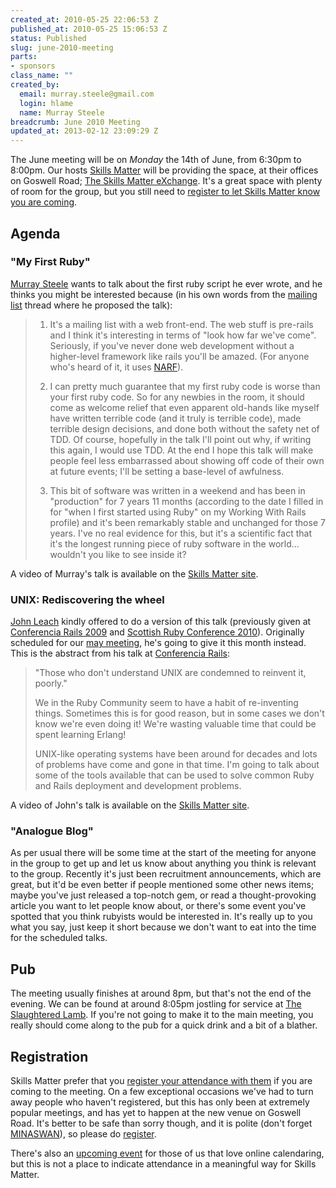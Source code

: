 ```yaml
--- 
created_at: 2010-05-25 22:06:53 Z
published_at: 2010-05-25 15:06:53 Z
status: Published
slug: june-2010-meeting
parts: 
- sponsors
class_name: ""
created_by: 
  email: murray.steele@gmail.com
  login: hlame
  name: Murray Steele
breadcrumb: June 2010 Meeting
updated_at: 2013-02-12 23:09:29 Z
---
```


The June meeting will be on *Monday* the 14th of June, from 6:30pm to 8:00pm.  Our hosts [Skills Matter](http://skillsmatter.com/) will be providing the space, at their offices on Goswell Road; [The Skills Matter eXchange](http://skillsmatter.com/location-details/design-architecture/484/96).  It's a great space with plenty of room for the group, but you still need to <a href="#jun10registration">register to let Skills Matter know you are coming</a>.

Agenda
------

### "My First Ruby"

[Murray Steele](http://h-lame.com/) wants to talk about the first ruby script he ever wrote, and he thinks you might be interested because (in his own words from the [mailing list](http://lists.lrug.org/listinfo.cgi/chat-lrug.org) thread where he proposed the talk):

> 1. It's a mailing list with a web front-end.  The web stuff is pre-rails and I think it's interesting in terms of "look how far we've come".  Seriously, if you've never done web development without a higher-level framework like rails you'll be amazed.  (For anyone who's heard of it, it uses [NARF](http://sourceforge.net/projects/narf-lib/)).
> 
> 2. I can pretty much guarantee that my first ruby code is worse than your first ruby code.  So for any newbies in the room, it should come as welcome relief that even apparent old-hands like myself have written terrible code (and it truly is terrible code), made terrible design decisions, and done both without the safety net of TDD.  Of course, hopefully in the talk I'll point out why, if writing this again, I would use TDD.  At the end I hope this talk will make people feel less embarrassed about showing off code of their own at future events; I'll be setting a base-level of awfulness.
> 
> 3. This bit of software was written in a weekend and has been in "production" for  7 years 11 months (according to the date I filled in for "when I first started using Ruby" on my Working With Rails profile) and it's been remarkably stable and unchanged for those 7 years.  I've no real evidence for this, but it's a scientific fact that it's the longest running piece of ruby software in the world... wouldn't you like to see inside it?

A video of Murray's talk is available on the [Skills Matter site](http://skillsmatter.com/podcast/ajax-ria/my-first-ruby).

### UNIX: Rediscovering the wheel 

[John Leach](http://johnleach.co.uk/) kindly offered to do a version of this talk (previously given at [Conferencia Rails 2009](http://www.conferenciarails.org/) and [Scottish Ruby Conference 2010](http://scottishrubyconference.com/)).  Originally scheduled for our [may meeting](/meetings/2010/04/28/may-2010-meeting/), he's going to give it this month instead.  This is the abstract from his talk at [Conferencia Rails](http://app.conferenciarails.org/talks/58-unix-rediscovering-the-wheel):

> "Those who don't understand UNIX are condemned to reinvent it, poorly."
>
> We in the Ruby Community seem to have a habit of re-inventing things. Sometimes this is for good reason, but in some cases we don't know we're even doing it! We're wasting valuable time that could be spent learning Erlang!
> 
> UNIX-like operating systems have been around for decades and lots of problems have come and gone in that time. I'm going to talk about some of the tools available that can be used to solve common Ruby and Rails deployment and development problems.

A video of John's talk is available on the [Skills Matter site](http://skillsmatter.com/podcast/ajax-ria/unix-rediscovering-the-wheel).

### "Analogue Blog"

As per usual there will be some time at the start of the meeting for anyone in the group to get up and let us know about anything you think is relevant to the group.  Recently it's just been recruitment announcements, which are great, but it'd be even better if people mentioned some other news items; maybe you've just released a top-notch gem, or read a thought-provoking article you want to let people know about, or there's some event you've spotted that you think rubyists would be interested in.  It's really up to you what you say, just keep it short because we don't want to eat into the time for the scheduled talks.

Pub
---

The meeting usually finishes at around 8pm, but that's not the end of the evening.  We can be found at around 8:05pm jostling for service at [The Slaughtered Lamb](http://www.theslaughteredlambpub.com/).  If you're not going to make it to the main meeting, you really should come along to the pub for a quick drink and a bit of a blather.

<a name="jun10registration"></a>
Registration
------------

Skills Matter prefer that you [register your attendance with them](http://skillsmatter.com/event/ajax-ria/my-first-ruby/rl-311) if you are coming to the meeting.  On a few exceptional occasions we've had to turn away people who haven't registered, but this has only been at extremely popular meetings, and has yet to happen at the new venue on Goswell Road.  It's better to be safe than sorry though, and it is polite (don't forget [MINASWAN](http://oreilly.com/ruby/excerpts/ruby-learning-rails/ruby-glossary.html#I_indexterm_d1e32036)), so please do [register](http://skillsmatter.com/event/ajax-ria/my-first-ruby/rl-311).

There's also an [upcoming event](http://upcoming.yahoo.com/event/6006199/) for those of us that love online calendaring, but this is not a place to indicate attendance in a meaningful way for Skills Matter.
